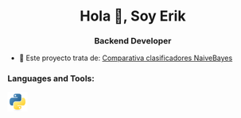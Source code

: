 <h1 align="center">Hola 👋, Soy Erik</h1>
<h3 align="center">Backend Developer</h3>

- 🔭 Este proyecto trata de: [Comparativa clasificadores NaiveBayes](https://github.com/Erikzonnn/SNS_ACT3_2)

<h3 align="left">Languages and Tools:</h3>
<p align="left"> <a href="https://www.python.org" target="_blank" rel="noreferrer"> <img src="https://raw.githubusercontent.com/devicons/devicon/master/icons/python/python-original.svg" alt="python" width="40" height="40"/> </a> </p>
